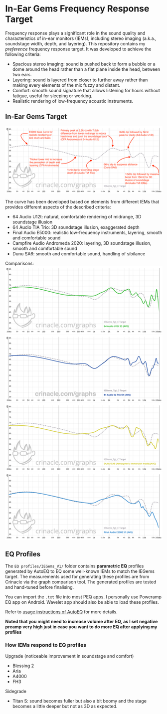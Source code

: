 # In-Ear Gems Frequency Response Target

Frequency response plays a significant role in the sound quality and characteristics of in-ear monitors (IEMs), including stereo imaging (a.k.a., soundstage width, depth, and layering). This repository contains my *preference* frequency response target. It was developed to achieve the following criteria: 

- Spacious stereo imaging: sound is pushed back to form a bubble or a dome around the head rather than a flat plane inside the head, between two ears.
- Layering: sound is layered from closer to further away rather than making every elements of the mix fuzzy and distant.
- Comfort: smooth sound signature that allows listening for hours without fatigue, useful for sleeping or working.
- Realistic rendering of low-frequency acoustic instruments.

## In-Ear Gems Target

![target](Target/IEGems_V1/target.png)

The curve has been developed based on elements from different IEMs that provides different aspects of the described criteria:
- 64 Audio U12t: natural, comfortable rendering of midrange, 3D soundstage illusion
- 64 Audio TIA Trio: 3D soundstage illusion, exaggerated depth
- Final Audio E5000: realistic low-frequency instruments, layering, smooth and comfortable sound
- Campfire Audio Andromeda 2020: layering, 3D soundstage illusion, smooth and comfortable sound
- Dunu SA6: smooth and comfortable sound, handling of sibilance

Comparisons:
![vsU12t](Target/IEGems_V1/vs-u12t.png)
![vsTrio](Target/IEGems_V1/vs-trio.png)
![vsSA6](Target/IEGems_V1/vs-sa6.png)
![vsE5000](Target/IEGems_V1/vs-e5000.png)

## EQ Profiles

The `EQ profiles/IEGems_V1/` folder contains **parametric EQ** profiles generated by AutoEQ to EQ some well-known IEMs to match the IEGems target. The measurements used for generating these profiles are from Crinacle via the graph comparison tool. The generated profiles are tested and hand-tuned before finalising.

You can import the `.txt` file into most PEQ apps. I personally use Poweramp EQ app on Android. Wavelet app should also be able to load these profiles. 

Refer to [usage instructions of AutoEQ](https://github.com/jaakkopasanen/AutoEq#usage) for more details. 

**Noted that you might need to increase volume after EQ, as I set negative preamp very high just in case you want to do more EQ after applying my profiles**

### How IEMs respond to EQ profiles

Upgrade (noticeable improvement in soundstage and comfort)
- Blessing 2
- Aria
- A4000
- FH3

Sidegrade
- Titan S: sound becomes fuller but also a bit boomy and the stage becomes a little deeper but not as 3D as expected.

